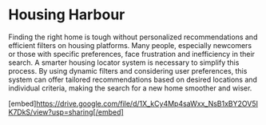 # Housing Harbour
Finding the right home is tough without personalized recommendations and efficient filters on housing platforms.
Many people, especially newcomers or those with specific preferences, face frustration and inefficiency in their search.
A smarter housing locator system is necessary to simplify this process.
By using dynamic filters and considering user preferences, this system can offer tailored recommendations based on desired locations and individual criteria, making the search for a new home smoother and wiser.

[embed]https://drive.google.com/file/d/1X_kCy4Mp4saWxx_NsB1xBY2OV5IK7DkS/view?usp=sharing[/embed]
